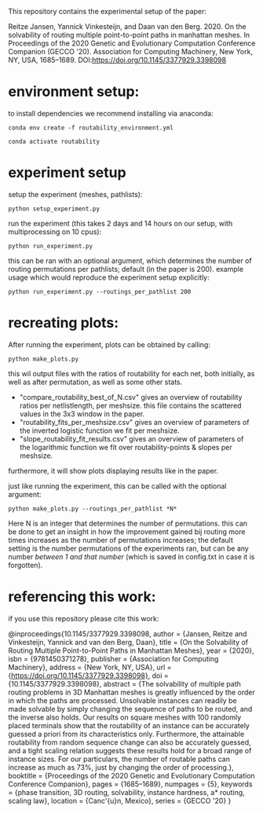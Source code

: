 
This repository contains the experimental setup of the paper:

Reitze Jansen, Yannick Vinkesteijn, and Daan van den Berg. 2020. On the solvability of routing multiple point-to-point paths in manhattan meshes. In Proceedings of the 2020 Genetic and Evolutionary Computation Conference Companion (GECCO '20). Association for Computing Machinery, New York, NY, USA, 1685–1689. DOI:https://doi.org/10.1145/3377929.3398098

# environment setup:

to install dependencies we recommend installing via anaconda:

    conda env create -f routability_environment.yml

    conda activate routability


# experiment setup
setup the experiment (meshes, pathlists):

    python setup_experiment.py


run the experiment (this takes 2 days and 14 hours on our setup, with multiprocessing on 10 cpus):

    python run_experiment.py

this can be ran with an optional argument, which determines the number of routing permutations per pathlists; default (in the paper is 200). example usage which would reproduce the experiment setup explicitly:

    python run_experiment.py --routings_per_pathlist 200


# recreating plots:

After running the experiment, plots can be obtained by calling:

    python make_plots.py

this wil output files with the ratios of routability for each net, both initially, as well as after permutation, as well as some other stats.
* "compare_routability_best_of_N.csv" gives an overview of routability ratios per netlistlength, per meshsize. this file contains the scattered values in the 3x3 window in the paper.
* "routability_fits_per_meshsize.csv" gives an overview of parameters of the inverted logistic function we fit per meshsize.
* "slope_routability_fit_results.csv" gives an overview of parameters of the logarithmic function we fit over routability-points & slopes per meshsize.

furthermore, it will show plots displaying results like in the paper.

just like running the experiment, this can be called with the optional argument:

    python make_plots.py --routings_per_pathlist *N*

Here N is an integer that determines the number of permutations.
this can be done to get an insight in how the improvement gained bij routing more times increases as the number of permutations increases; the default setting is the number permutations of the experiments ran, but can be any number *between 1 and that number* (which is saved in config.txt in case it is forgotten).



# referencing this work:

if you use this repository please cite this work:

@inproceedings{10.1145/3377929.3398098,
author = {Jansen, Reitze and Vinkesteijn, Yannick and van den Berg, Daan},
title = {On the Solvability of Routing Multiple Point-to-Point Paths in Manhattan Meshes},
year = {2020},
isbn = {9781450371278},
publisher = {Association for Computing Machinery},
address = {New York, NY, USA},
url = {https://doi.org/10.1145/3377929.3398098},
doi = {10.1145/3377929.3398098},
abstract = {The solvability of multiple path routing problems in 3D Manhattan meshes is greatly influenced by the order in which the paths are processed. Unsolvable instances can readily be made solvable by simply changing the sequence of paths to be routed, and the inverse also holds. Our results on square meshes with 100 randomly placed terminals show that the routability of an instance can be accurately guessed a priori from its characteristics only. Furthermore, the attainable routability from random sequence change can also be accurately guessed, and a tight scaling relation suggests these results hold for a broad range of instance sizes. For our particulars, the number of routable paths can increase as much as 73%, just by changing the order of processing.},
booktitle = {Proceedings of the 2020 Genetic and Evolutionary Computation Conference Companion},
pages = {1685–1689},
numpages = {5},
keywords = {phase transition, 3D routing, solvability, instance hardness, a* routing, scaling law},
location = {Canc\'{u}n, Mexico},
series = {GECCO '20}
}
